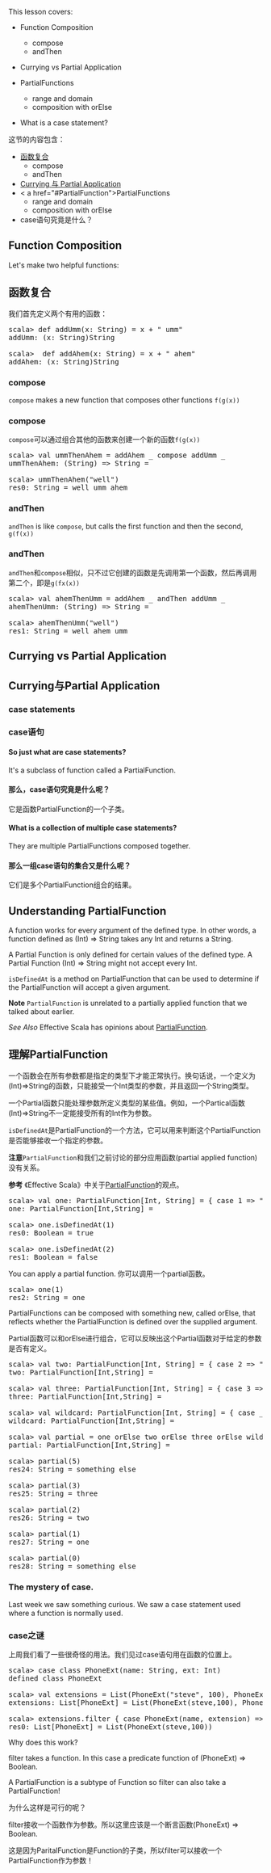 
This lesson covers:

* Function Composition

	* compose
	* andThen

* Currying vs Partial Application
* PartialFunctions

	* range and domain
	* composition with orElse

* What is a case statement?

这节的内容包含：
* <a href="#composition">函数复合</a>
	* compose
	* andThen
* <a href="#curryvspartial">Currying 与 Partial Application</a>
* < a href="#PartialFunction">PartialFunctions</a>
	* range and domain
	* composition with orElse
* case语句究竟是什么？


## Function Composition

Let's make two helpful functions:

## <a name="composition">函数复合</a>
我们首先定义两个有用的函数：

<pre class="brush: java; gutter: true">
scala> def addUmm(x: String) = x + " umm"
addUmm: (x: String)String

scala>  def addAhem(x: String) = x + " ahem"
addAhem: (x: String)String
</pre>

### compose

<code>compose</code> makes a new function that composes other functions <code>f(g(x))</code>

### compose
`compose`可以通过组合其他的函数来创建一个新的函数`f(g(x))`

<pre class="brush: java; gutter: true">
scala> val ummThenAhem = addAhem _ compose addUmm _
ummThenAhem: (String) => String = <function1>

scala> ummThenAhem("well")
res0: String = well umm ahem
</pre>

### andThen

<code>andThen</code> is like <code>compose</code>, but calls the first function and then the second, <code>g(f(x))</code>

### andThen

`andThen`和`compose`相似，只不过它创建的函数是先调用第一个函数，然后再调用第二个，即是`g(fx(x))`

<pre class="brush: java; gutter: true">
scala> val ahemThenUmm = addAhem _ andThen addUmm _
ahemThenUmm: (String) => String = <function1>

scala> ahemThenUmm("well")
res1: String = well ahem umm
</pre>

## Currying vs Partial Application

## <a name="curryvspartial">Currying与Partial Application</a>

### case statements

### case语句

#### So just what are case statements?

It's a subclass of function called a PartialFunction.

#### 那么，case语句究竟是什么呢？

它是函数PartialFunction的一个子类。


#### What is a collection of multiple case statements?

They are multiple PartialFunctions composed together.

#### 那么一组case语句的集合又是什么呢？

它们是多个PartialFunction组合的结果。

## Understanding PartialFunction

A function works for every argument of the defined type. In other words, a function defined as (Int) => String takes any Int and returns a String.

A Partial Function is only defined for certain values of the defined type.  A Partial Function (Int) => String might not accept every Int.

<code>isDefinedAt</code> is a method on PartialFunction that can be used to determine if the PartialFunction will accept a given argument.

__Note__ <code>PartialFunction</code> is unrelated to a partially applied function that we talked about earlier.

*See Also* Effective Scala has opinions about <a href="http://twitter.github.com/effectivescala/#Functional programming-Partial functions">PartialFunction</a>.

## <a name="PartialFunction">理解PartialFunction</a>

一个函数会在所有参数都是指定的类型下才能正常执行。换句话说，一个定义为(Int)=>String的函数，只能接受一个Int类型的参数，并且返回一个String类型。

一个Partial函数只能处理参数所定义类型的某些值。例如，一个Partical函数(Int)=>String不一定能接受所有的Int作为参数。

`isDefinedAt`是PartialFunction的一个方法，它可以用来判断这个PartialFunction是否能够接收一个指定的参数。

__注意__`PartialFunction`和我们之前讨论的部分应用函数(partial applied function)没有关系。

**参考** 《Effective Scala》中关于<a href="http://twitter.github.com/effectivescala/#Functional programming-Partial functions">PartialFunction</a>的观点。
<pre class="brush: java; gutter: true">
scala> val one: PartialFunction[Int, String] = { case 1 => "one" }
one: PartialFunction[Int,String] = <function1>

scala> one.isDefinedAt(1)
res0: Boolean = true

scala> one.isDefinedAt(2)
res1: Boolean = false
</pre>

You can apply a partial function.
你可以调用一个partial函数。

<pre class="brush: java; gutter: true">
scala> one(1)
res2: String = one
</pre>

PartialFunctions can be composed with something new, called orElse, that reflects whether the PartialFunction is defined over the supplied argument.

Partial函数可以和orElse进行组合，它可以反映出这个Partial函数对于给定的参数是否有定义。

<pre class="brush: java; gutter: true">
scala> val two: PartialFunction[Int, String] = { case 2 => "two" }
two: PartialFunction[Int,String] = <function1>

scala> val three: PartialFunction[Int, String] = { case 3 => "three" }
three: PartialFunction[Int,String] = <function1>

scala> val wildcard: PartialFunction[Int, String] = { case _ => "something else" }
wildcard: PartialFunction[Int,String] = <function1>

scala> val partial = one orElse two orElse three orElse wildcard
partial: PartialFunction[Int,String] = <function1>

scala> partial(5)
res24: String = something else

scala> partial(3)
res25: String = three

scala> partial(2)
res26: String = two

scala> partial(1)
res27: String = one

scala> partial(0)
res28: String = something else
</pre>

### The mystery of case.

Last week we saw something curious. We saw a case statement used where a function is normally used.

### case之谜
上周我们看了一些很奇怪的用法。我们见过case语句用在函数的位置上。

<pre class="brush: java; gutter: true">
scala> case class PhoneExt(name: String, ext: Int)
defined class PhoneExt

scala> val extensions = List(PhoneExt("steve", 100), PhoneExt("robey", 200))
extensions: List[PhoneExt] = List(PhoneExt(steve,100), PhoneExt(robey,200))

scala> extensions.filter { case PhoneExt(name, extension) => extension < 200 }
res0: List[PhoneExt] = List(PhoneExt(steve,100))
</pre>

Why does this work?

filter takes a function. In this case a predicate function of (PhoneExt) => Boolean.

A PartialFunction is a subtype of Function so filter can also take a PartialFunction!

为什么这样是可行的呢？

filter接收一个函数作为参数。所以这里应该是一个断言函数(PhoneExt) => Boolean.

这是因为ParitalFunction是Function的子类，所以filter可以接收一个PartialFunction作为参数！

